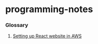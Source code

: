 # programming-notes

### Glossary
1. [Setting up React website in AWS](https://github.com/balexander85/programming-notes/blob/main/aws/ec2/README.md)
